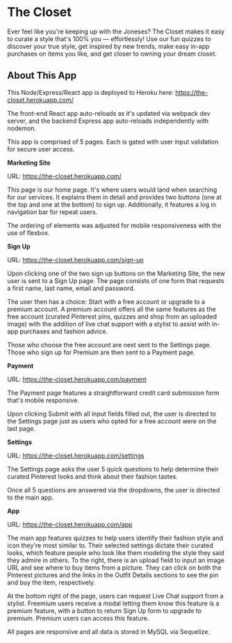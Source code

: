 # The Closet

Ever feel like you're keeping up with the Joneses? The Closet makes it easy to curate a style that's 100% you — effortlessly! Use our fun quizzes to discover your true style, get inspired by new trends, make easy in-app purchases on items you like, and get closer to owning your dream closet.

## About This App

This Node/Express/React app is deployed to Heroku here: https://the-closet.herokuapp.com/

The front-end React app auto-reloads as it's updated via webpack dev server, and the backend Express app auto-reloads independently with nodemon.

This app is comprised of 5 pages. Each is gated with user input validation for secure user access.

**Marketing Site**

URL: https://the-closet.herokuapp.com/

This page is our home page. It's where users would land when searching for our services. It explains them in detail and provides two buttons (one at the top and one at the bottom) to sign up. Additionally, it features a log in navigation bar for repeat users.

The ordering of elements was adjusted for mobile responsiveness with the use of flexbox.

**Sign Up**

URL: https://the-closet.herokuapp.com/sign-up

Upon clicking one of the two sign up buttons on the Marketing Site, the new user is sent to a Sign Up page. The page consists of one form that requests a first name, last name, email and password.

The user then has a choice: Start with a free account or upgrade to a premium account. A premium account offers all the same features as the free account (curated Pinterest pins, quizzes and shop from an uploaded image) with the addition of live chat support with a stylist to assist with in-app purchases and fashion advice.

Those who choose the free account are next sent to the Settings page. Those who sign up for Premium are then sent to a Payment page.

**Payment**

URL: https://the-closet.herokuapp.com/payment

The Payment page features a straightforward credit card submission form that's mobile responsive. 

Upon clicking Submit with all input fields filled out, the user is directed to the Settings page just as users who opted for a free account were on the last page.

**Settings**

URL: https://the-closet.herokuapp.com/settings

The Settings page asks the user 5 quick questions to help determine their curated Pinterest looks and think about their fashion tastes.

Once all 5 questions are answered via the dropdowns, the user is directed to the main app.

**App**

URL: https://the-closet.herokuapp.com/app

The main app features quizzes to help users identify their fashion style and icon they're most similar to. Their selected settings dictate their curated looks, which feature people who look like them modeling the style they said they admire in others. To the right, there is an upload field to input an image URL and see where to buy items from a picture. They can click on both the Pinterest pictures and the links in the Outfit Details sections to see the pin and buy the item, respectively. 

At the bottom right of the page, users can request Live Chat support from a stylist. Freemium users receive a modal letting them know this feature is a premium feature, with a button to return Sign Up form to upgrade to premium. Premium users can access this feature.

All pages are responsive and all data is stored in MySQL via Sequelize.
